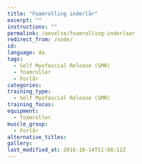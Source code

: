```yaml
---
title: "Foamrolling inderlår"
excerpt: ""
instructions: ""
permalink: /oevelse/foamrolling-inderlaar
redirect_from: /node/
id: 
language: da
tags:
  - Self Myofascial Release (SMR)
  - foamroller
  - Forlår
categories:
training_type: 
  - Self Myofascial Release (SMR)
training_focus: 
equipment:
  - foamroller
muscle_group:
  - Forlår
alternative_titles:
gallery:
last_modified_at: 2016-10-14T11:08:11Z
---
```



